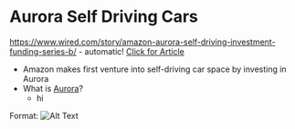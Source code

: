 # Aurora Self Driving Cars

https://www.wired.com/story/amazon-aurora-self-driving-investment-funding-series-b/ - automatic!
[Click for Article](https://www.wired.com/story/amazon-aurora-self-driving-investment-funding-series-b)

* Amazon makes first venture into self-driving car space by investing in Aurora
* What is [Aurora](https://aurora.tech/)?
	* hi

Format: ![Alt Text](https://aurora.tech/assets/images/car1.jpg)

